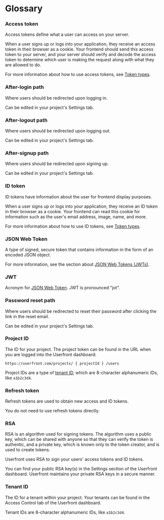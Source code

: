 # Glossary

### Access token

Access tokens define what a user can access on your server.

When a user signs up or logs into your application, they receive an access token in their browser as a cookie. Your frontend should send this access token to your server, and your server should verify and decode the access token to determine which user is making the request along with what they are allowed to do.

For more information about how to use access tokens, see [Token types](/guide/tokens.html#access-token).

### After-login path

Where users should be redirected upon logging in.

Can be edited in your project's Settings tab.

### After-logout path

Where users should be redirected upon logging out.

Can be edited in your project's Settings tab.

### After-signup path

Where users should be redirected upon signing up.

Can be edited in your project's Settings tab.

### ID token

ID tokens have information about the user for frontend display purposes.

When a user signs up or logs into your application, they receive an ID token in their browser as a cookie. Your frontend can read this cookie for information such as the user's email address, image, name, and more.

For more information about how to use ID tokens, see [Token types](/guide/tokens.html#id-token).

### JSON Web Token

A type of signed, secure token that contains information in the form of an encoded JSON object.

For more information, see the section about [JSON Web Tokens (JWTs)](/guide/jwt-json-web-token.html).

### JWT

Acronym for [JSON Web Token](#json-web-token). JWT is pronounced "jot".

### Password reset path

Where users should be redirected to reset their password after clicking the link in the reset email.

Can be edited in your project's Settings tab.

### Project ID

The ID for your project. The project token can be found in the URL when you are logged into the Userfront dashboard:

`https://userfront.com/projects/ { projectId } /users`

Project IDs are a type of [tenant ID](#tenant-id), which are 8-character alphanumeric IDs, like `a1b2c3d4`.

### Refresh token

Refresh tokens are used to obtain new access and ID tokens.

You do not need to use refresh tokens directly.

### RSA

RSA is an algorithm used for signing tokens. The algorithm uses a public key, which can be shared with anyone so that they can verify the token is authentic, and a private key, which is known only to the token creator, and is used to create tokens.

Userfront uses RSA to sign your users' access tokens and ID tokens.

You can find your public RSA key(s) in the Settings section of the Userfront dashboard. Userfront maintains your private RSA keys in a secure manner.

### Tenant ID

The ID for a tenant within your project. Your tenants can be found in the Access Control tab of the Userfront dashboard.

Tenant IDs are 8-character alphanumeric IDs, like `a1b2c3d4`.
